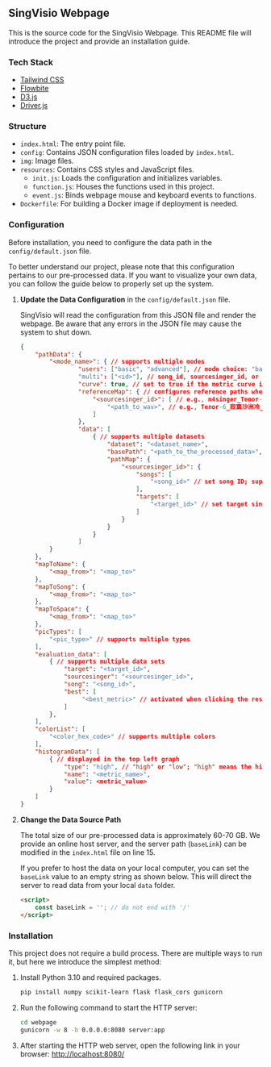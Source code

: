## SingVisio Webpage

This is the source code for the SingVisio Webpage. This README file will introduce the project and provide an installation guide.

### Tech Stack

- [Tailwind CSS](https://tailwindcss.com/)
- [Flowbite](https://flowbite.com/)
- [D3.js](https://d3js.org/)
- [Driver.js](https://driverjs.com/)

### Structure

- `index.html`: The entry point file.
- `config`: Contains JSON configuration files loaded by `index.html`.
- `img`: Image files.
- `resources`: Contains CSS styles and JavaScript files.
    - `init.js`: Loads the configuration and initializes variables.
    - `function.js`: Houses the functions used in this project.
    - `event.js`: Binds webpage mouse and keyboard events to functions.
- `Dockerfile`: For building a Docker image if deployment is needed.

### Configuration

Before installation, you need to configure the data path in the `config/default.json` file.

To better understand our project, please note that this configuration pertains to our pre-processed data. If you want to visualize your own data, you can follow the guide below to properly set up the system.

1. **Update the Data Configuration** in the `config/default.json` file.

    SingVisio will read the configuration from this JSON file and render the webpage. Be aware that any errors in the JSON file may cause the system to shut down.

    ```json
    {
        "pathData": {
            "<mode_name>": { // supports multiple modes
                    "users": ["basic", "advanced"], // mode choice: "basic" or "advanced"
                    "multi": ["<id>"], // song_id, sourcesinger_id, or target_id. Set to false to disable. Enables multiple choices for the configured checkbox.
                    "curve": true, // set to true if the metric curve is needed
                    "referenceMap": { // configures reference paths when multiple choices are enabled.
                        "<sourcesinger_id>": [ // e.g., m4singer_Tenor-6
                            "<path_to_wav>", // e.g., Tenor-6_寂寞沙洲冷_0002
                        ]
                    },
                    "data": [
                        { // supports multiple datasets
                            "dataset": "<dataset_name>",
                            "basePath": "<path_to_the_processed_data>",
                            "pathMap": {
                                "<sourcesinger_id>": {
                                    "songs": [
                                        "<song_id>" // set song ID; supports multiple IDs
                                    ],
                                    "targets": [
                                        "<target_id>" // set target singer ID; supports multiple IDs
                                    ]
                                }
                            }
                        }
                    ]
            }
        },
        "mapToName": {
            "<map_from>": "<map_to>"
        },
        "mapToSong": {
            "<map_from>": "<map_to>"
        },
        "mapToSpace": {
            "<map_from>": "<map_to>"
        },
        "picTypes": [
            "<pic_type>" // supports multiple types
        ],
        "evaluation_data": [
            { // supports multiple data sets
                "target": "<target_id>",
                "sourcesinger": "<sourcesinger_id>",
                "song": "<song_id>",
                "best": [
                     "<best_metric>" // activated when clicking the respective metric
                ]
            },
        ],
        "colorList": [
            "<color_hex_code>" // supports multiple colors
        ],
        "histogramData": [
            { // displayed in the top left graph
                "type": "high", // "high" or "low"; "high" means the higher, the better
                "name": "<metric_name>",
                "value": <metric_value>
            }
        ]
    }
    ```

2. **Change the Data Source Path**

    The total size of our pre-processed data is approximately 60-70 GB. We provide an online host server, and the server path (`baseLink`) can be modified in the `index.html` file on line 15.

    If you prefer to host the data on your local computer, you can set the `baseLink` value to an empty string as shown below. This will direct the server to read data from your local `data` folder.

    ```html
    <script>
        const baseLink = ''; // do not end with '/'
    </script>
    ```

### Installation

This project does not require a build process. There are multiple ways to run it, but here we introduce the simplest method:

1. Install Python 3.10 and required packages.
    ```bash
    pip install numpy scikit-learn flask flask_cors gunicorn
    ```

2. Run the following command to start the HTTP server:

    ```bash
    cd webpage
    gunicorn -w 8 -b 0.0.0.0:8080 server:app
    ```

3. After starting the HTTP web server, open the following link in your browser: [http://localhost:8080/](http://localhost:8080/)